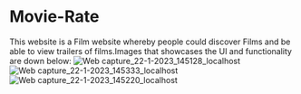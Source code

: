 # Movie-Rate
This website is a Film website whereby people could discover Films and be able to view trailers of films.Images that showcases the UI and functionality 
are down below:
![Web capture_22-1-2023_145128_localhost](https://user-images.githubusercontent.com/102513338/213923409-b9d73d6a-83fa-4be7-ade1-94fd220f6c94.jpeg)
![Web capture_22-1-2023_145333_localhost](https://user-images.githubusercontent.com/102513338/213923413-c7290c56-0276-47fc-a8c9-69237f425bc1.jpeg)
![Web capture_22-1-2023_145220_localhost](https://user-images.githubusercontent.com/102513338/213923417-76aa93c3-1a0c-4df5-b2db-9242131cf2d9.jpeg)
